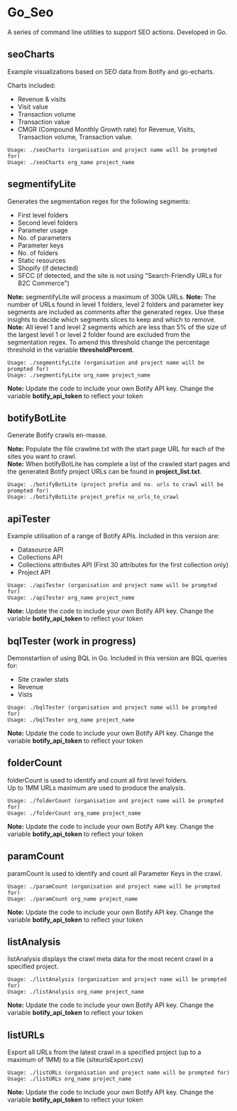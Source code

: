 # Go_Seo
A series of command line utilities to support SEO actions. Developed in Go.   

## seoCharts   
Example visualizations based on SEO data from Botify and go-echarts.    

Charts included:
- Revenue & visits
- Visit value
- Transaction volume
- Transaction value
- CMGR (Compound Monthly Growth rate) for Revenue, Visits, Transaction volume, Transaction value.
  
```
Usage: ./seoCharts (organisation and project name will be prompted for)    
Usage: ./seoCharts org_name project_name   
```

## segmentifyLite   
Generates the segmentation regex for the following segments: 
- First level folders
- Second level folders
- Parameter usage
- No. of parameters
- Parameter keys
- No. of folders
- Static resources
- Shopify (if detected)
- SFCC (if detected, and the site is not using "Search-Friendly URLs for B2C Commerce")

**Note:** segmentifyLite will process a maximum of 300k URLs. 
**Note:** The number of URLs found in level 1 folders, level 2 folders and parameter key segments are included as comments after the generated regex. Use these insights to decide which segments slices to keep and which to remove.   
**Note:** All level 1 and level 2 segments which are less than 5% of the size of the largest level 1 or level 2 folder found are excluded from the segmentation regex. To amend this threshold change the percentage threshold in the variable **thresholdPercent**.  
```
Usage: ./segmentifyLite (organisation and project name will be prompted for)    
Usage: ./segmentifyLite org_name project_name    
```
**Note:** Update the code to include your own Botify API key. Change the variable **botify_api_token** to reflect your token  

## botifyBotLite   
Generate Botify crawls en-masse.    

**Note:** Populate the file crawlme.txt with the start page URL for each of the sites you want to crawl.  
**Note:** When botifyBotLite has complete a list of the crawled start pages and the generated Botify project URLs can be found in **project_list.txt**.  

```
Usage: ./botifyBotLite (project prefix and no. urls to crawl will be prompted for)    
Usage: ./botifyBotLite project_prefix no_urls_to_crawl    
```

## apiTester   
Example utilisation of a range of Botify APIs. Included in this version are: 
- Datasource API
- Collections API
- Collections attributes API (First 30 attributes for the first collection only)
- Project API

```
Usage: ./apiTester (organisation and project name will be prompted for)    
Usage: ./apiTester org_name project_name    
```
**Note:** Update the code to include your own Botify API key. Change the variable **botify_api_token** to reflect your token  

## bqlTester (work in progress)
Demonstartion of using BQL in Go. Included in this version are BQL queries for: 
- Site crawler stats
- Revenue
- Vists   
```
Usage: ./bqlTester (organisation and project name will be prompted for)    
Usage: ./bqlTester org_name project_name    
```
**Note:** Update the code to include your own Botify API key. Change the variable **botify_api_token** to reflect your token  

## folderCount
folderCount is used to identify and count all first level folders.  
Up to 1MM URLs maximum are used to produce the analysis.  
```
Usage: ./folderCount (organisation and project name will be prompted for)    
Usage: ./folderCount org_name project_name  
```
**Note:** Update the code to include your own Botify API key. Change the variable **botify_api_token** to reflect your token  

## paramCount  
paramCount is used to identify and count all Parameter Keys in the crawl.  
```
Usage: ./paramCount (organisation and project name will be prompted for)    
Usage: ./paramCount org_name project_name  
```
**Note:** Update the code to include your own Botify API key. Change the variable **botify_api_token** to reflect your token  

## listAnalysis
listAnalysis displays the crawl meta data for the most recent crawl in a specified project.   
```
Usage: ./listAnalysis (organisation and project name will be prompted for)    
Usage: ./listAnalysis org_name project_name
```
**Note:** Update the code to include your own Botify API key. Change the variable **botify_api_token** to reflect your token  

## listURLs  
Export all URLs from the latest crawl in a specified project (up to a maximum of 1MM) to a file (siteurlsExport.csv)
```
Usage: ./listURLs (organisation and project name will be prompted for)    
Usage: ./listURLs org_name project_name
```
**Note:** Update the code to include your own Botify API key. Change the variable **botify_api_token** to reflect your token  

